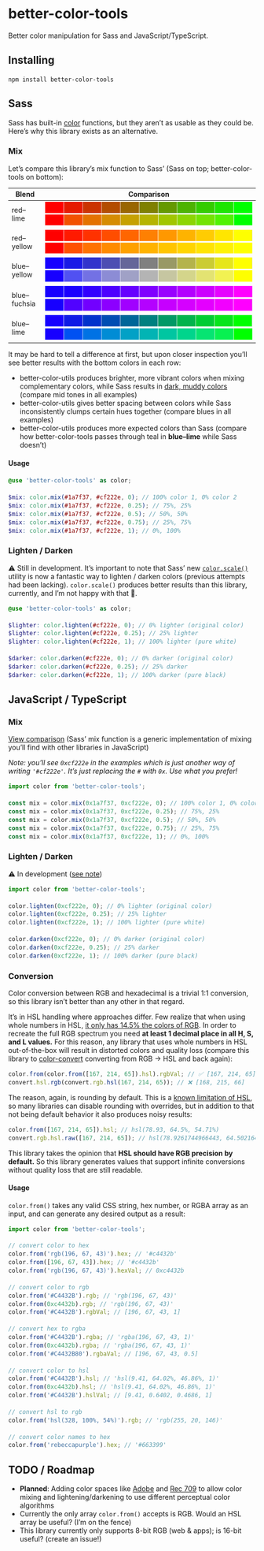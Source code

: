 # better-color-tools

Better color manipulation for Sass and JavaScript/TypeScript.

## Installing

```
npm install better-color-tools
```

## Sass

Sass has built-in [color][sass-color] functions, but they aren’t as usable as they could be. Here’s why this library exists as an alternative.

### Mix

Let’s compare this library’s mix function to Sass’ (Sass on top; better-color-tools on bottom):

<table>
  <thead>
    <th>Blend</th>
    <th>Comparison</th>
  </thead>
  <tbody>
    <tr>
      <td>red–lime</td>
      <td><img src="./.github/images/red-lime-sass.png"><img src="./.github/images/red-lime-better.png"></td>
    </tr>
    <tr>
      <td>red–yellow</td>
      <td><img src="./.github/images/red-yellow-sass.png"><img src="./.github/images/red-yellow-better.png"></td>
    </tr>
    <tr>
      <td>blue–yellow</td>
      <td><img src="./.github/images/blue-yellow-sass.png"><img src="./.github/images/blue-yellow-better.png"></td>
    </tr>
    <tr>
      <td>blue–fuchsia</td>
      <td><img src="./.github/images/blue-fuchsia-sass.png"><img src="./.github/images/blue-fuchsia-better.png"></td>
    </tr>
    <tr>
      <td>blue–lime</td>
      <td><img src="./.github/images/blue-lime-sass.png"><img src="./.github/images/blue-lime-better.png"></td>
    </tr>
  </tbody>
</table>

It may be hard to tell a difference at first, but upon closer inspection you’ll see better results with the bottom colors in each row:

- better-color-utils produces brighter, more vibrant colors when mixing complementary colors, while Sass results in [dark, muddy colors][computer-color] (compare mid tones in all examples)
- better-color-utils gives better spacing between colors while Sass inconsistently clumps certain hues together (compare blues in all examples)
- better-color-utils produces more expected colors than Sass (compare how better-color-tools passes through teal in **blue–lime** while Sass doesn’t)

#### Usage

```scss
@use 'better-color-tools' as color;

$mix: color.mix(#1a7f37, #cf222e, 0); // 100% color 1, 0% color 2
$mix: color.mix(#1a7f37, #cf222e, 0.25); // 75%, 25%
$mix: color.mix(#1a7f37, #cf222e, 0.5); // 50%, 50%
$mix: color.mix(#1a7f37, #cf222e, 0.75); // 25%, 75%
$mix: color.mix(#1a7f37, #cf222e, 1); // 0%, 100%
```

### Lighten / Darken

⚠️ Still in development. It’s important to note that Sass’ new [`color.scale()`][sass-color-scale] utility is now a fantastic way to lighten / darken colors (previous attempts had been lacking). `color.scale()` produces better results than this library,
currently, and I’m not happy with that 🙂.

```scss
@use 'better-color-tools' as color;

$lighter: color.lighten(#cf222e, 0); // 0% lighter (original color)
$lighter: color.lighten(#cf222e, 0.25); // 25% lighter
$lighter: color.lighten(#cf222e, 1); // 100% lighter (pure white)

$darker: color.darken(#cf222e, 0); // 0% darker (original color)
$darker: color.darken(#cf222e, 0.25); // 25% darker
$darker: color.darken(#cf222e, 1); // 100% darker (pure black)
```

## JavaScript / TypeScript

### Mix

[View comparison](#mix) (Sass’ mix function is a generic implementation of mixing you’ll find with other libraries in JavaScript)

_Note: you’ll see `0xcf222e` in the examples which is just another way of writing `'#cf222e'`. It’s just replacing the `#` with `0x`. Use what you prefer!_

```ts
import color from 'better-color-tools';

const mix = color.mix(0x1a7f37, 0xcf222e, 0); // 100% color 1, 0% color 2
const mix = color.mix(0x1a7f37, 0xcf222e, 0.25); // 75%, 25%
const mix = color.mix(0x1a7f37, 0xcf222e, 0.5); // 50%, 50%
const mix = color.mix(0x1a7f37, 0xcf222e, 0.75); // 25%, 75%
const mix = color.mix(0x1a7f37, 0xcf222e, 1); // 0%, 100%
```

### Lighten / Darken

⚠️ In development ([see note](#lighten--darken))

```ts
import color from 'better-color-tools';

color.lighten(0xcf222e, 0); // 0% lighter (original color)
color.lighten(0xcf222e, 0.25); // 25% lighter
color.lighten(0xcf222e, 1); // 100% lighter (pure white)

color.darken(0xcf222e, 0); // 0% darker (original color)
color.darken(0xcf222e, 0.25); // 25% darker
color.darken(0xcf222e, 1); // 100% darker (pure black)
```

### Conversion

Color conversion between RGB and hexadecimal is a trivial 1:1 conversion, so this library isn’t better than any other in that regard.

It’s in HSL handling where approaches differ. Few realize that when using whole numbers in HSL, [it only has 14.5% the colors of RGB][hsl-rgb]. In order to recreate the full RGB spectrum you need **at least 1 decimal place in all H, S, and L values.** For
this reason, any library that uses whole numbers in HSL out-of-the-box will result in distorted colors and quality loss (compare this library to [color-convert] converting from RGB -> HSL and back again):

```ts
color.from(color.from([167, 214, 65]).hsl).rgbVal; // ✅ [167, 214, 65]
convert.hsl.rgb(convert.rgb.hsl(167, 214, 65)); // ❌ [168, 215, 66]
```

The reason, again, is rounding by default. This is a [known limitation of HSL][hsl], so many libraries can disable rounding with overrides, but in addition to that not being default behavior it also produces noisy results:

```ts
color.from([167, 214, 65]).hsl; // hsl(78.93, 64.5%, 54.71%)
convert.rgb.hsl.raw([167, 214, 65]); // hsl(78.9261744966443, 64.50216450216452%, 54.70588235294118%)
```

This library takes the opinion that **HSL should have RGB precision by default.** So this library generates values that support infinite conversions without quality loss that are still readable.

#### Usage

`color.from()` takes any valid CSS string, hex number, or RGBA array as an input, and can generate any desired output as a result:

```ts
import color from 'better-color-tools';

// convert color to hex
color.from('rgb(196, 67, 43)').hex; // '#c4432b'
color.from([196, 67, 43]).hex; // '#c4432b'
color.from('rgb(196, 67, 43)').hexVal; // 0xc4432b

// convert color to rgb
color.from('#C4432B').rgb; // 'rgb(196, 67, 43)'
color.from(0xc4432b).rgb; // 'rgb(196, 67, 43)'
color.from('#C4432B').rgbVal; // [196, 67, 43, 1]

// convert hex to rgba
color.from('#C4432B').rgba; // 'rgba(196, 67, 43, 1)'
color.from(0xc4432b).rgba; // 'rgba(196, 67, 43, 1)'
color.from('#C4432B80').rgbaVal; // [196, 67, 43, 0.5]

// convert color to hsl
color.from('#C4432B').hsl; // 'hsl(9.41, 64.02%, 46.86%, 1)'
color.from(0xc4432b).hsl; // 'hsl(9.41, 64.02%, 46.86%, 1)'
color.from('#C4432B').hslVal; // [9.41, 0.6402, 0.4686, 1]

// convert hsl to rgb
color.from('hsl(328, 100%, 54%)').rgb; // 'rgb(255, 20, 146)'

// convert color names to hex
color.from('rebeccapurple').hex; // '#663399'
```

## TODO / Roadmap

- **Planned**: Adding color spaces like [Adobe](https://en.wikipedia.org/wiki/Adobe_RGB_color_space) and [Rec 709](https://en.wikipedia.org/wiki/Rec._709) to allow color mixing and lightening/darkening to use different perceptual color algorithms
- Currently the only array `color.from()` accepts is RGB. Would an HSL array be useful? (I’m on the fence)
- This library currently only supports 8-bit RGB (web & apps); is 16-bit useful? (create an issue!)

[color-convert]: https://github.com/Qix-/color-convert
[computer-color]: https://www.youtube.com/watch?v=LKnqECcg6Gw&vl=en
[hsl]: https://en.wikipedia.org/wiki/HSL_and_HSV#Disadvantages
[hsl-rgb]: https://pow.rs/blog/dont-use-hsl-for-anything/
[number-precision]: https://github.com/nefe/number-precision
[sass-color]: https://sass-lang.com/documentation/modules/color
[sass-color-scale]: https://sass-lang.com/documentation/modules/color#scale
